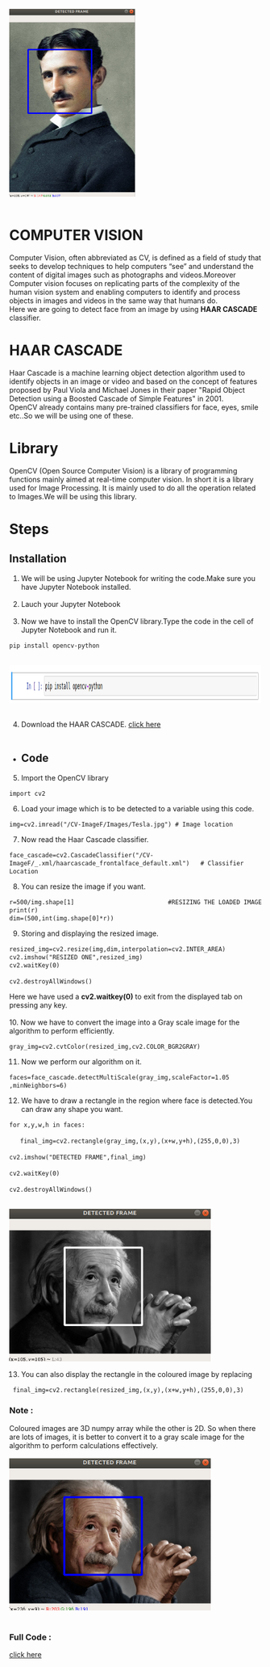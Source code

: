 <img src="https://github.com/Godson-Thomas/Image_Processing---Facial-Detection-Using-OpenCV/blob/master/Images/1.png" width="250"> <br><br>
# COMPUTER VISION
Computer Vision, often abbreviated as CV, is defined as a field of study that seeks to develop techniques to help computers “see” and understand the content of digital images such as photographs and videos.Moreover Computer vision focuses on replicating parts of the complexity of the human vision system and enabling computers to identify and process objects in images and videos in the same way that humans do.<br>
Here we are going to detect face from an image by using **HAAR CASCADE** classifier.
# HAAR CASCADE
Haar Cascade is a machine learning object detection algorithm used to identify objects in an image or video and based on the concept of ​​ features proposed by Paul Viola and Michael Jones in their paper "Rapid Object Detection using a Boosted Cascade of Simple Features" in 2001.<br>
OpenCV already contains many pre-trained classifiers for face, eyes, smile etc..So we will be using one of these.
# Library
OpenCV (Open Source Computer Vision) is a library of programming functions mainly aimed at real-time computer vision. In short it is a library used for Image Processing. It is mainly used to do all the operation related to Images.We will be using this library.
# Steps
## Installation


1. We will be using Jupyter Notebook for writing the code.Make sure you have Jupyter Notebook installed.<br><br>
2. Lauch your Jupyter Notebook<br><br>
3. Now we have to install the OpenCV library.Type the code in the cell of Jupyter Notebook and run it.
```
pip install opencv-python
```
<br>
<img src="https://github.com/Godson-Thomas/Image_Processing---Facial-Detection-Using-OpenCV/blob/master/Images/2.png" width="500" height=75>  <br><br> 

4. Download the HAAR CASCADE. [click here]()<br><br>
* ## Code
5. Import the OpenCV library
```
import cv2
```
6. Load your image which is to be detected to a variable using this code.
```
img=cv2.imread("/CV-ImageF/Images/Tesla.jpg") # Image location
```
7. Now read the Haar Cascade classifier.
```
face_cascade=cv2.CascadeClassifier("/CV-ImageF/_.xml/haarcascade_frontalface_default.xml")   # Classifier Location
```
8. You can resize the image if you want.
```
r=500/img.shape[1]                          #RESIZING THE LOADED IMAGE
print(r)
dim=(500,int(img.shape[0]*r))
```
9. Storing and displaying the resized image.
```
resized_img=cv2.resize(img,dim,interpolation=cv2.INTER_AREA)  
cv2.imshow("RESIZED ONE",resized_img)
cv2.waitKey(0)

cv2.destroyAllWindows()
```
Here we have used a **cv2.waitkey(0)** to exit from the displayed tab on pressing any key.<br><br>
10. Now we have to convert the image into a Gray scale image for the algorithm to perform efficiently.
```
gray_img=cv2.cvtColor(resized_img,cv2.COLOR_BGR2GRAY)
```
 11. Now we perform our algorithm on it.
 ```
 faces=face_cascade.detectMultiScale(gray_img,scaleFactor=1.05 ,minNeighbors=6)
 ```
 12. We have to draw a rectangle in the region where face is detected.You can draw any shape you want.
 ```
 for x,y,w,h in faces:
    
    final_img=cv2.rectangle(gray_img,(x,y),(x+w,y+h),(255,0,0),3)

cv2.imshow("DETECTED FRAME",final_img)

cv2.waitKey(0)

cv2.destroyAllWindows()
```
<br>
<img src="https://github.com/Godson-Thomas/Image_Processing---Facial-Detection-Using-OpenCV/blob/master/Images/3.png" width="400">


13. You can also display the rectangle in the coloured image by replacing 
```
 final_img=cv2.rectangle(resized_img,(x,y),(x+w,y+h),(255,0,0),3)
 ```
 ### Note : 
 Coloured images are 3D numpy array while the other is 2D. So when there are lots of images, it is better to convert it to a gray scale image for the algorithm to perform calculations effectively.<br><br>  <img src="https://github.com/Godson-Thomas/Image_Processing---Facial-Detection-Using-OpenCV/blob/master/Images/4.png" width="400">  <br><br>

### Full Code :
[click here](https://github.com/Godson-Thomas/Image_Processing---Facial-Detection-Using-OpenCV/blob/master/F_Image_Code.ipynb)